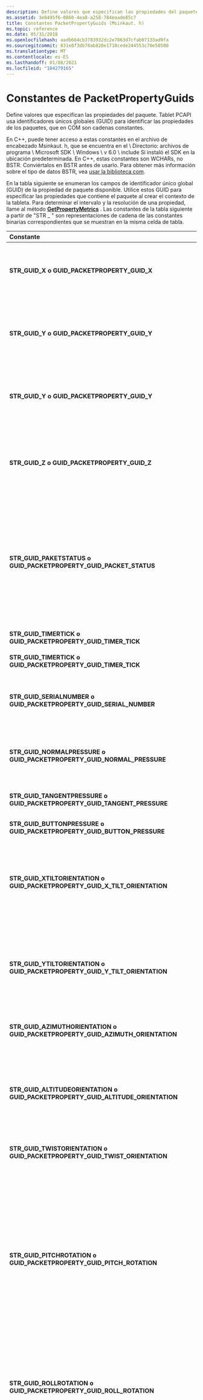 ```yaml
---
description: Define valores que especifican las propiedades del paquete.
ms.assetid: 3e8495f6-0860-4ea8-a258-784eaade85c7
title: Constantes PacketPropertyGuids (Msinkaut. h)
ms.topic: reference
ms.date: 05/31/2018
ms.openlocfilehash: aadb664cb3783932dc2e7063d7cfab07133ad9fa
ms.sourcegitcommit: 831e8f3db78ab820e1710cede244553c70e50500
ms.translationtype: MT
ms.contentlocale: es-ES
ms.lasthandoff: 01/08/2021
ms.locfileid: "104279165"
---
```

# <a name="packetpropertyguids-constants"></a>Constantes de PacketPropertyGuids

Define valores que especifican las propiedades del paquete. Tablet PCAPI usa identificadores únicos globales (GUID) para identificar las propiedades de los paquetes, que en COM son cadenas constantes.

En C++, puede tener acceso a estas constantes en el archivo de encabezado Msinkaut. h, que se encuentra en <systemdrive> el \\ Directorio: archivos de programa \\ Microsoft SDK \\ Windows \\ v 6.0 \\ include Si instaló el SDK en la ubicación predeterminada. En C++, estas constantes son WCHARs, no BSTR. Conviértalos en BSTR antes de usarlo. Para obtener más información sobre el tipo de datos BSTR, vea [usar la biblioteca com](using-the-com-library.md).

En la tabla siguiente se enumeran los campos de identificador único global (GUID) de la propiedad de paquete disponible. Utilice estos GUID para especificar las propiedades que contiene el paquete al crear el contexto de la tableta. Para determinar el intervalo y la resolución de una propiedad, llame al método [**GetPropertyMetrics**](/windows/desktop/api/msinkaut/nf-msinkaut-iinktablet-getpropertymetrics) . Las constantes de la tabla siguiente a partir de "STR \_ " son representaciones de cadena de las constantes binarias correspondientes que se muestran en la misma celda de tabla.



<table>
<colgroup>
<col style="width: 50%" />
<col style="width: 50%" />
</colgroup>
<thead>
<tr class="header">
<th style="text-align: left;">Constante</th>
<th style="text-align: left;">Descripción</th>
</tr>
</thead>
<tbody>
<tr class="odd">
<td style="text-align: left;"><span id="STR_GUID_X_or_GUID_PACKETPROPERTY_GUID_X"></span><span id="str_guid_x_or_guid_packetproperty_guid_x"></span><span id="STR_GUID_X_OR_GUID_PACKETPROPERTY_GUID_X"></span><dl> <dt><strong>STR_GUID_X o GUID_PACKETPROPERTY_GUID_X</strong></dt> </dl></td>
<td style="text-align: left;">Coordenada x del espacio de coordenadas de la tableta. Cada paquete contiene esta propiedad de forma predeterminada. El origen (0,0) de la tableta es la esquina superior izquierda.<br/></td>
</tr>
<tr class="even">
<td style="text-align: left;"><span id="STR_GUID_Y_or_GUID_PACKETPROPERTY_GUID_Y"></span><span id="str_guid_y_or_guid_packetproperty_guid_y"></span><span id="STR_GUID_Y_OR_GUID_PACKETPROPERTY_GUID_Y"></span><dl> <dt><strong>STR_GUID_Y o GUID_PACKETPROPERTY_GUID_Y</strong></dt> </dl></td>
<td style="text-align: left;">Coordenada y del espacio de coordenadas de la tableta. Cada paquete contiene esta propiedad de forma predeterminada. El origen (0,0) de la tableta es la esquina superior izquierda.<br/></td>
</tr>
<tr class="odd">
<td style="text-align: left;"><span id="STR_GUID_Y_or_GUID_PACKETPROPERTY_GUID_Y"></span><span id="str_guid_y_or_guid_packetproperty_guid_y"></span><span id="STR_GUID_Y_OR_GUID_PACKETPROPERTY_GUID_Y"></span><dl> <dt><strong>STR_GUID_Y o GUID_PACKETPROPERTY_GUID_Y</strong></dt> </dl></td>
<td style="text-align: left;">Coordenada y del espacio de coordenadas de la tableta. Cada paquete contiene esta propiedad de forma predeterminada. El origen (0,0) de la tableta es la esquina superior izquierda.<br/></td>
</tr>
<tr class="even">
<td style="text-align: left;"><span id="STR_GUID_Z_or_GUID_PACKETPROPERTY_GUID_Z"></span><span id="str_guid_z_or_guid_packetproperty_guid_z"></span><span id="STR_GUID_Z_OR_GUID_PACKETPROPERTY_GUID_Z"></span><dl> <dt><strong>STR_GUID_Z o GUID_PACKETPROPERTY_GUID_Z</strong></dt> </dl></td>
<td style="text-align: left;">La coordenada z o la distancia de la punta del lápiz desde la superficie de la tableta. El tipo de enumeración <a href="/windows/desktop/api/msinkaut/ne-msinkaut-tabletpropertymetricunit"><strong>TabletPropertyMetricUnit</strong></a> determina la unidad de medida para esta propiedad.<br/></td>
</tr>
<tr class="odd">
<td style="text-align: left;"><span id="STR_GUID_PAKETSTATUS_or_GUID_PACKETPROPERTY_GUID_PACKET_STATUS"></span><span id="str_guid_paketstatus_or_guid_packetproperty_guid_packet_status"></span><span id="STR_GUID_PAKETSTATUS_OR_GUID_PACKETPROPERTY_GUID_PACKET_STATUS"></span><dl> <dt><strong>STR_GUID_PAKETSTATUS o GUID_PACKETPROPERTY_GUID_PACKET_STATUS</strong></dt> </dl></td>
<td style="text-align: left;">Contiene uno o varios de los siguientes valores de marca:<br/>
<ul>
<li>El cursor toca la superficie de dibujo (valor = 1).</li>
<li>El cursor se invierte. Por ejemplo, el extremo del borrador del lápiz apunta hacia la superficie (valor = 2).</li>
<li>No se usa (valor = 4).</li>
<li>Se presiona el botón de barril (valor = 8).</li>
</ul></td>
</tr>
<tr class="even">
<td style="text-align: left;"><span id="STR_GUID_TIMERTICK_or_GUID_PACKETPROPERTY_GUID_TIMER_TICK"></span><span id="str_guid_timertick_or_guid_packetproperty_guid_timer_tick"></span><span id="STR_GUID_TIMERTICK_OR_GUID_PACKETPROPERTY_GUID_TIMER_TICK"></span><dl> <dt><strong>STR_GUID_TIMERTICK o GUID_PACKETPROPERTY_GUID_TIMER_TICK</strong></dt> </dl></td>
<td style="text-align: left;">La hora a la que se generó el paquete.<br/></td>
</tr>
<tr class="odd">
<td style="text-align: left;"><span id="STR_GUID_TIMERTICK_or_GUID_PACKETPROPERTY_GUID_TIMER_TICK"></span><span id="str_guid_timertick_or_guid_packetproperty_guid_timer_tick"></span><span id="STR_GUID_TIMERTICK_OR_GUID_PACKETPROPERTY_GUID_TIMER_TICK"></span><dl> <dt><strong>STR_GUID_TIMERTICK o GUID_PACKETPROPERTY_GUID_TIMER_TICK</strong></dt> </dl></td>
<td style="text-align: left;">La hora a la que se generó el paquete.<br/></td>
</tr>
<tr class="even">
<td style="text-align: left;"><span id="STR_GUID_SERIALNUMBER_or_GUID_PACKETPROPERTY_GUID_SERIAL_NUMBER"></span><span id="str_guid_serialnumber_or_guid_packetproperty_guid_serial_number"></span><span id="STR_GUID_SERIALNUMBER_OR_GUID_PACKETPROPERTY_GUID_SERIAL_NUMBER"></span><dl> <dt><strong>STR_GUID_SERIALNUMBER o GUID_PACKETPROPERTY_GUID_SERIAL_NUMBER</strong></dt> </dl></td>
<td style="text-align: left;">La propiedad de paquete para identificar el paquete.<br/> Este es el mismo valor que se usa para recuperar el paquete de la cola de paquetes.<br/></td>
</tr>
<tr class="odd">
<td style="text-align: left;"><span id="STR_GUID_NORMALPRESSURE_or_GUID_PACKETPROPERTY_GUID_NORMAL_PRESSURE"></span><span id="str_guid_normalpressure_or_guid_packetproperty_guid_normal_pressure"></span><span id="STR_GUID_NORMALPRESSURE_OR_GUID_PACKETPROPERTY_GUID_NORMAL_PRESSURE"></span><dl> <dt><strong>STR_GUID_NORMALPRESSURE o GUID_PACKETPROPERTY_GUID_NORMAL_PRESSURE</strong></dt> </dl></td>
<td style="text-align: left;">Presión de la punta del lápiz perpendicular a la superficie de la tableta.<br/> Cuanto mayor sea la presión de la punta del lápiz, mayor será la tinta dibujada.<br/></td>
</tr>
<tr class="even">
<td style="text-align: left;"><span id="STR_GUID_TANGENTPRESSURE_or_GUID_PACKETPROPERTY_GUID_TANGENT_PRESSURE"></span><span id="str_guid_tangentpressure_or_guid_packetproperty_guid_tangent_pressure"></span><span id="STR_GUID_TANGENTPRESSURE_OR_GUID_PACKETPROPERTY_GUID_TANGENT_PRESSURE"></span><dl> <dt><strong>STR_GUID_TANGENTPRESSURE o GUID_PACKETPROPERTY_GUID_TANGENT_PRESSURE</strong></dt> </dl></td>
<td style="text-align: left;">Presión de la punta del lápiz a lo largo del plano de la superficie de la tableta.<br/></td>
</tr>
<tr class="odd">
<td style="text-align: left;"><span id="STR_GUID_BUTTONPRESSURE_or_GUID_PACKETPROPERTY_GUID_BUTTON_PRESSURE"></span><span id="str_guid_buttonpressure_or_guid_packetproperty_guid_button_pressure"></span><span id="STR_GUID_BUTTONPRESSURE_OR_GUID_PACKETPROPERTY_GUID_BUTTON_PRESSURE"></span><dl> <dt><strong>STR_GUID_BUTTONPRESSURE o GUID_PACKETPROPERTY_GUID_BUTTON_PRESSURE</strong></dt> </dl></td>
<td style="text-align: left;">Presión sobre un botón sensible a la presión.<br/></td>
</tr>
<tr class="even">
<td style="text-align: left;"><span id="STR_GUID_XTILTORIENTATION_or_GUID_PACKETPROPERTY_GUID_X_TILT_ORIENTATION"></span><span id="str_guid_xtiltorientation_or_guid_packetproperty_guid_x_tilt_orientation"></span><span id="STR_GUID_XTILTORIENTATION_OR_GUID_PACKETPROPERTY_GUID_X_TILT_ORIENTATION"></span><dl> <dt><strong>STR_GUID_XTILTORIENTATION o GUID_PACKETPROPERTY_GUID_X_TILT_ORIENTATION</strong></dt> </dl></td>
<td style="text-align: left;">Ángulo entre el plano y, z y el lápiz y el plano del eje y.<br/> Se aplica a un cursor de lápiz.<br/> El valor es 0 cuando el lápiz es perpendicular a la superficie de dibujo y es positivo cuando el lápiz está a la derecha de la perpendicular.<br/></td>
</tr>
<tr class="odd">
<td style="text-align: left;"><span id="STR_GUID_YTILTORIENTATION_or_GUID_PACKETPROPERTY_GUID_Y_TILT_ORIENTATION"></span><span id="str_guid_ytiltorientation_or_guid_packetproperty_guid_y_tilt_orientation"></span><span id="STR_GUID_YTILTORIENTATION_OR_GUID_PACKETPROPERTY_GUID_Y_TILT_ORIENTATION"></span><dl> <dt><strong>STR_GUID_YTILTORIENTATION o GUID_PACKETPROPERTY_GUID_Y_TILT_ORIENTATION</strong></dt> </dl></td>
<td style="text-align: left;">Ángulo entre el plano x, z y el lápiz y el plano del eje x.<br/> Se aplica a un cursor de lápiz.<br/> El valor es 0 cuando el lápiz es perpendicular a la superficie de dibujo y es positivo cuando el lápiz está hacia arriba o fuera del usuario.<br/></td>
</tr>
<tr class="even">
<td style="text-align: left;"><span id="STR_GUID_AZIMUTHORIENTATION_or_GUID_PACKETPROPERTY_GUID_AZIMUTH_ORIENTATION"></span><span id="str_guid_azimuthorientation_or_guid_packetproperty_guid_azimuth_orientation"></span><span id="STR_GUID_AZIMUTHORIENTATION_OR_GUID_PACKETPROPERTY_GUID_AZIMUTH_ORIENTATION"></span><dl> <dt><strong>STR_GUID_AZIMUTHORIENTATION o GUID_PACKETPROPERTY_GUID_AZIMUTH_ORIENTATION</strong></dt> </dl></td>
<td style="text-align: left;">Rotación en el sentido de las agujas del reloj del cursor sobre el eje z a través de un intervalo circular completo.<br/></td>
</tr>
<tr class="odd">
<td style="text-align: left;"><span id="STR_GUID_ALTITUDEORIENTATION_or_GUID_PACKETPROPERTY_GUID_ALTITUDE_ORIENTATION"></span><span id="str_guid_altitudeorientation_or_guid_packetproperty_guid_altitude_orientation"></span><span id="STR_GUID_ALTITUDEORIENTATION_OR_GUID_PACKETPROPERTY_GUID_ALTITUDE_ORIENTATION"></span><dl> <dt><strong>STR_GUID_ALTITUDEORIENTATION o GUID_PACKETPROPERTY_GUID_ALTITUDE_ORIENTATION</strong></dt> </dl></td>
<td style="text-align: left;">Ángulo entre el eje del lápiz y la superficie de la tableta.<br/> El valor es 0 cuando el lápiz es paralelo a la superficie y 90 cuando el lápiz es perpendicular a la superficie.<br/> Los valores son negativos cuando se invierte el lápiz.<br/></td>
</tr>
<tr class="even">
<td style="text-align: left;"><span id="STR_GUID_TWISTORIENTATION_or_GUID_PACKETPROPERTY_GUID_TWIST_ORIENTATION"></span><span id="str_guid_twistorientation_or_guid_packetproperty_guid_twist_orientation"></span><span id="STR_GUID_TWISTORIENTATION_OR_GUID_PACKETPROPERTY_GUID_TWIST_ORIENTATION"></span><dl> <dt><strong>STR_GUID_TWISTORIENTATION o GUID_PACKETPROPERTY_GUID_TWIST_ORIENTATION</strong></dt> </dl></td>
<td style="text-align: left;">Rotación en el sentido de las agujas del reloj del cursor sobre su propio eje.<br/></td>
</tr>
<tr class="odd">
<td style="text-align: left;"><span id="STR_GUID_PITCHROTATION_or_GUID_PACKETPROPERTY_GUID_PITCH_ROTATION"></span><span id="str_guid_pitchrotation_or_guid_packetproperty_guid_pitch_rotation"></span><span id="STR_GUID_PITCHROTATION_OR_GUID_PACKETPROPERTY_GUID_PITCH_ROTATION"></span><dl> <dt><strong>STR_GUID_PITCHROTATION o GUID_PACKETPROPERTY_GUID_PITCH_ROTATION</strong></dt> </dl></td>
<td style="text-align: left;">La propiedad de paquete que indica si la punta está por encima o por debajo de una línea horizontal que es perpendicular a la superficie de escritura.<br/>
<blockquote>
[!Note]<br />
Esto requiere un digitalizador 3D.
</blockquote>
<br/> El valor es positivo si la punta está por encima de la línea y es negativo si está por debajo de la línea. Por ejemplo, si mantiene el lápiz delante de usted y escribe en una pared imaginaria, el paso es positivo si la punta está por encima de una línea que se extiende desde usted a la pared.<br/></td>
</tr>
<tr class="even">
<td style="text-align: left;"><span id="STR_GUID_ROLLROTATION_or_GUID_PACKETPROPERTY_GUID_ROLL_ROTATION"></span><span id="str_guid_rollrotation_or_guid_packetproperty_guid_roll_rotation"></span><span id="STR_GUID_ROLLROTATION_OR_GUID_PACKETPROPERTY_GUID_ROLL_ROTATION"></span><dl> <dt><strong>STR_GUID_ROLLROTATION o GUID_PACKETPROPERTY_GUID_ROLL_ROTATION</strong></dt> </dl></td>
<td style="text-align: left;">Rotación en el sentido de las agujas del reloj del lápiz alrededor de su propio eje. <br/>
<blockquote>
[!Note]<br />
Esto requiere un digitalizador 3D.
</blockquote>
<br/></td>
</tr>
<tr class="odd">
<td style="text-align: left;"><span id="STR_GUID_YAWROTATION_or_GUID_PACKETPROPERTY_GUID_YAW_ROTATION"></span><span id="str_guid_yawrotation_or_guid_packetproperty_guid_yaw_rotation"></span><span id="STR_GUID_YAWROTATION_OR_GUID_PACKETPROPERTY_GUID_YAW_ROTATION"></span><dl> <dt><strong>STR_GUID_YAWROTATION o GUID_PACKETPROPERTY_GUID_YAW_ROTATION</strong></dt> </dl></td>
<td style="text-align: left;">Ángulo del lápiz situado a la izquierda o a la derecha alrededor del centro de su eje horizontal cuando el lápiz es horizontal.<br/>
<blockquote>
[!Note]<br />
Esto requiere un digitalizador 3D.
</blockquote>
<br/> Si mantiene el lápiz delante y lo escribe en un muro imaginario, el valor de guiñada cero indica que el lápiz es perpendicular a la pared. El valor es negativo si la punta está a la izquierda de la perpendicular y positiva si la punta está a la derecha de la perpendicular.<br/></td>
</tr>
<tr class="even">
<td style="text-align: left;"><span id="STR_GUID_YAWROTATION_or_GUID_PACKETPROPERTY_GUID_YAW_ROTATION"></span><span id="str_guid_yawrotation_or_guid_packetproperty_guid_yaw_rotation"></span><span id="STR_GUID_YAWROTATION_OR_GUID_PACKETPROPERTY_GUID_YAW_ROTATION"></span><dl> <dt><strong>STR_GUID_YAWROTATION o GUID_PACKETPROPERTY_GUID_YAW_ROTATION</strong></dt> </dl></td>
<td style="text-align: left;">Ángulo del lápiz situado a la izquierda o a la derecha alrededor del centro de su eje horizontal cuando el lápiz es horizontal.<br/>
<blockquote>
[!Note]<br />
Esto requiere un digitalizador 3D.
</blockquote>
<br/> Si mantiene el lápiz delante y lo escribe en un muro imaginario, el valor de guiñada cero indica que el lápiz es perpendicular a la pared. El valor es negativo si la punta está a la izquierda de la perpendicular y positiva si la punta está a la derecha de la perpendicular.<br/></td>
</tr>
<tr class="odd">
<td style="text-align: left;"><span id="STR_GUID_WIDTH_or_GUID_PACKETPROPERTY_GUID_WIDTH"></span><span id="str_guid_width_or_guid_packetproperty_guid_width"></span><span id="STR_GUID_WIDTH_OR_GUID_PACKETPROPERTY_GUID_WIDTH"></span><dl> <dt><strong>STR_GUID_WIDTH o GUID_PACKETPROPERTY_GUID_WIDTH</strong></dt> </dl></td>
<td style="text-align: left;">Ancho del área de contacto en un digitalizador táctil.<br/></td>
</tr>
<tr class="even">
<td style="text-align: left;"><span id="STR_GUID_HEIGHT_or_GUID_PACKETPROPERTY_GUID_HEIGHT"></span><span id="str_guid_height_or_guid_packetproperty_guid_height"></span><span id="STR_GUID_HEIGHT_OR_GUID_PACKETPROPERTY_GUID_HEIGHT"></span><dl> <dt><strong>STR_GUID_HEIGHT o GUID_PACKETPROPERTY_GUID_HEIGHT</strong></dt> </dl></td>
<td style="text-align: left;">Alto del área de contacto en un digitalizador táctil.<br/></td>
</tr>
<tr class="odd">
<td style="text-align: left;"><span id="STR_GUID_FINGERCONTACTCONFIDENCE_or_GUID_PACKETPROPERTY_GUID_FINGERCONTACTCONFIDENCE"></span><span id="str_guid_fingercontactconfidence_or_guid_packetproperty_guid_fingercontactconfidence"></span><span id="STR_GUID_FINGERCONTACTCONFIDENCE_OR_GUID_PACKETPROPERTY_GUID_FINGERCONTACTCONFIDENCE"></span><dl> <dt><strong>STR_GUID_FINGERCONTACTCONFIDENCE o GUID_PACKETPROPERTY_GUID_FINGERCONTACTCONFIDENCE</strong></dt> </dl></td>
<td style="text-align: left;">El nivel de confianza en el que había contacto con el dedo en un digitalizador táctil.<br/></td>
</tr>
<tr class="even">
<td style="text-align: left;"><span id="STR_GUID_DEVICE_CONTACT_ID_or_GUID_PACKETPROPERTY_GUID_DEVICE_CONTACT_ID"></span><span id="str_guid_device_contact_id_or_guid_packetproperty_guid_device_contact_id"></span><span id="STR_GUID_DEVICE_CONTACT_ID_OR_GUID_PACKETPROPERTY_GUID_DEVICE_CONTACT_ID"></span><dl> <dt><strong>STR_GUID_DEVICE_CONTACT_ID o GUID_PACKETPROPERTY_GUID_DEVICE_CONTACT_ID</strong></dt> </dl></td>
<td style="text-align: left;">Identificador de contacto del dispositivo para un paquete.<br/></td>
</tr>
</tbody>
</table>



## <a name="remarks"></a>Observaciones

> [!Note]  
> Todos los valores de paquetes procedentes del hardware de Tablet PC son enteros de tamaño de 32 bits.

 

## <a name="requirements"></a>Requisitos



| Requisito | Value |
|-------------------------------------|---------------------------------------------------------------------------------------------------------------------|
| Cliente mínimo compatible<br/> | Solo aplicaciones de escritorio de Windows XP Tablet PC Edition \[\]<br/>                                                       |
| Servidor mínimo compatible<br/> | No se admite ninguno<br/>                                                                                           |
| Encabezado<br/>                   | <dl> <dt>Msinkaut. h (también requiere Msinkaut \_ i. c)</dt> </dl> |



## <a name="see-also"></a>Vea también

<dl> <dt>

[**Método IsPacketPropertySupported**](/windows/desktop/api/msinkaut/nf-msinkaut-iinktablet-ispacketpropertysupported)
</dt> <dt>

[**Método GetPropertyMetrics**](/windows/desktop/api/msinkaut/nf-msinkaut-iinktablet-getpropertymetrics)
</dt> <dt>

[**Interfaz IInkTablet**](/windows/desktop/api/msinkaut/nn-msinkaut-iinktablet)
</dt> </dl>

 

 




